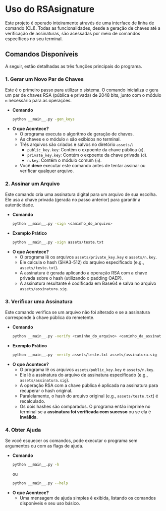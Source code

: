 # Uso do RSAsignature

Este projeto é operado inteiramente através de uma interface de linha de comando (CLI). Todas as funcionalidades, desde a geração de chaves até a verificação de assinaturas, são acessadas por meio de comandos específicos no seu terminal.

## Comandos Disponíveis

A seguir, estão detalhadas as três funções principais do programa.

### 1\. Gerar um Novo Par de Chaves

Este é o primeiro passo para utilizar o sistema. O comando inicializa e gera um par de chaves RSA (pública e privada) de 2048 bits, junto com o módulo `n` necessário para as operações.

  - **Comando**
    ```bash
    python __main__.py -gen_keys
    ```
  - **O que Acontece?**
      - O programa executa o algoritmo de geração de chaves.
      - As chaves e o módulo `n` são exibidos no terminal.
      - Três arquivos são criados e salvos no diretório `assets/`:
          - `public_key.key`: Contém o expoente da chave pública (`e`).
          - `private_key.key`: Contém o expoente da chave privada (`d`).
          - `n.key`: Contém o módulo comum (`n`).
      - Você **deve** executar este comando antes de tentar assinar ou verificar qualquer arquivo.

### 2\. Assinar um Arquivo

Este comando cria uma assinatura digital para um arquivo de sua escolha. Ele usa a chave privada (gerada no passo anterior) para garantir a autenticidade.

  - **Comando**
    ```bash
    python __main__.py -sign <caminho_do_arquivo>
    ```
  - **Exemplo Prático**
    ```bash
    python __main__.py -sign assets/teste.txt
    ```
  - **O que Acontece?**
      - O programa lê os arquivos `assets/private_key.key` e `assets/n.key`.
      - Ele calcula o hash (SHA3-512) do arquivo especificado (e.g., `assets/teste.txt`).
      - A assinatura é gerada aplicando a operação RSA com a chave privada sobre o hash (utilizando o padding OAEP).
      - A assinatura resultante é codificada em Base64 e salva no arquivo `assets/assinatura.sig`.

### 3\. Verificar uma Assinatura

Este comando verifica se um arquivo não foi alterado e se a assinatura corresponde à chave pública do remetente.

  - **Comando**
    ```bash
    python __main__.py -verify <caminho_do_arquivo> <caminho_da_assinatura>
    ```
  - **Exemplo Prático**
    ```bash
    python __main__.py -verify assets/teste.txt assets/assinatura.sig
    ```
  - **O que Acontece?**
      - O programa lê os arquivos `assets/public_key.key` e `assets/n.key`.
      - Ele lê a assinatura do arquivo de assinatura especificado (e.g., `assets/assinatura.sig`).
      - A operação RSA com a chave pública é aplicada na assinatura para recuperar o hash original.
      - Paralelamente, o hash do arquivo original (e.g., `assets/teste.txt`) é recalculado.
      - Os dois hashes são comparados. O programa então imprime no terminal se a **assinatura foi verificada com sucesso** ou se ela é **inválida**.

### 4\. Obter Ajuda

Se você esquecer os comandos, pode executar o programa sem argumentos ou com as flags de ajuda.

  - **Comando**
    ```bash
    python __main__.py -h
    ```
    ou
    ```bash
    python __main__.py --help
    ```
  - **O que Acontece?**
      - Uma mensagem de ajuda simples é exibida, listando os comandos disponíveis e seu uso básico.
